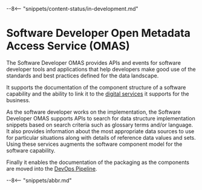 <!-- SPDX-License-Identifier: CC-BY-4.0 -->
<!-- Copyright Contributors to the Egeria project. -->

--8<-- "snippets/content-status/in-development.md"

# Software Developer Open Metadata Access Service (OMAS)

The Software Developer OMAS provides APIs and events for software developer tools and applications that help developers make good use of the
standards and best practices defined for the data landscape.

It supports the documentation of the component structure of a software capability and the ability to link it to the [digital services](/services/omas/digital-service/overview) it supports for the business.  

As the software developer works on the implementation, the Software Developer OMAS supports APIs to search for data structure implementation snippets based on search criteria such as glossary terms and/or language. It also provides information about the most appropriate data sources to use for particular situations along with details of reference data values and sets. Using these services augments the software component model for the software capability.

Finally it enables the documentation of the packaging as the components are moved into the [DevOps Pipeline](/services/omas/dev-ops/overview).


--8<-- "snippets/abbr.md"
